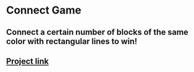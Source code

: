 # Connect Game
## Connect a certain number of blocks of the same color with rectangular lines to win!
## [Project link](https://varleyelectra.github.io/Connect-Game/)
